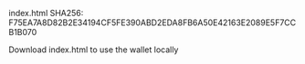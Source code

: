 index.html SHA256: F75EA7A8D82B2E34194CF5FE390ABD2EDA8FB6A50E42163E2089E5F7CCB1B070

Download index.html to use the wallet locally